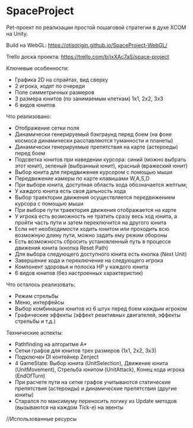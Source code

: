 # SpaceProject

Pet-проект по реализации простой пошаговой стратегии в духе XCOM на Unity.

Build на WebGL: https://otisorigin.github.io/SpaceProject-WebGL/

Trello доска проекта: https://trello.com/b/jxXAc7aS/space-project

Ключевые особенности:
 - Графика 2D на спрайтах, вид сверху
 - 2 игрока, ходят по очереди
 - Поле симметричных размеров
 - 3 размера юнитов (по занимаемым клеткам) 1х1, 2х2, 3х3
 - 6 видов юнитов
 
Что реализовано: 
   - Отображение сетки поля
   - Динамически генерируемый бэкграунд перед боем (на фоне космоса динамически расставляются туманности и планеты)
   - Динамически генерируемые препятствия на карте (астероеды) перед боем
   - Подсветка юнитов при наведении курсора: синий (можно выбрать этот юнит), зеленый (выбранный юнит), красный (вражеский юнит)
   - Выбор юнита для передвижения курсором с помощью мыши
   - Передвижение камеры по карте клавишами W,A,S,D
   - При выборе юнита, доступная область хода обозначается желтым;
   - У каждого юнита есть своя дальность хода
   - Выбор траектории движения осуществляется передвижением курсора с помощью мыши
   - При выборе пути траектория движения отображается на карте
   - У игрока есть возможность не тратить сразу весь ход юнита, а пройти часть пути и затем переключится на другого юнита
   - Если нет необходимости ходить юнитом или проходить всю возможную длину пути, можно задать ему режим обороны
   - Есть возможность сбросить установленный путь в процессе движения юнита (кнопка Reset Path)
   - Для выбора следующего доступного юнита есть кнопка (Next Unit)
   - Завершение хода и переключение на следующего игрока
   - Компонент здоровья и полоска HP у каждого юнита
   - 6 видов юнитов (без настроенных характеристик)

Что осталось реализовать:
   - Режим стрельбы
   - Меню, интерфейсы
   - Выбор комбинации юнитов из 6 штук перед боем каждым игроком
   - Графические эффекты (эффект реактивных двигателей, эффекты стрельбы и т.д.)
 
 Технические аспекты:
 - Pathfinding на алгоритме A*
 - Сетки графов для юнитов трех размеров (1х1, 2х2, 3х3)
 - Подключен DI контейнер Zenject
 - 4 GameState: Выбор юнита (UnitSelection), Движение юнита (UnitMovement), Стрельба юнитом (UnitAttack), Конец хода игрока (EndOfTurn)
 - При расчете пути на сетке графов учитываются статические препятствия (астероиды) и динамические препятствия (другие юниты)
 - Старался по максимуму переносить логику из Update методов (вызываются на каждом Tick-е) на эвенты

//Использованные ресурсы
 

